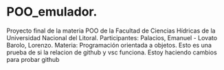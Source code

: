 # POO_emulador.
Proyecto final de la materia POO de la Facultad de Ciencias Hídricas de la Universidad Nacional del Litoral.
Participantes: Palacios, Emanuel - Lovato Barolo, Lorenzo.
Materia: Programación orientada a objetos.
Esto es una prueba de si la relacion de github y vsc funciona. Estoy haciendo cambios para probar github